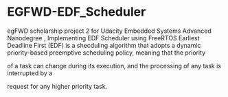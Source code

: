 # EGFWD-EDF_Scheduler
egFWD scholarship project 2 for Udacity Embedded Systems Advanced Nanodegree , Implementing EDF Scheduler using FreeRTOS
Earliest Deadline First (EDF) is a shecduling algorithm that adopts a dynamic priority-based preemptive scheduling policy, meaning that the priority

of a task can change during its execution, and the processing of any task is interrupted by a

request for any higher priority task.
